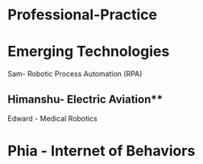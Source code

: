 # Professional-Practice
# Emerging Technologies
Sam- Robotic Process Automation (RPA)
## Himanshu- Electric Aviation**
Edward - Medical Robotics

# Phia - Internet of Behaviors 
